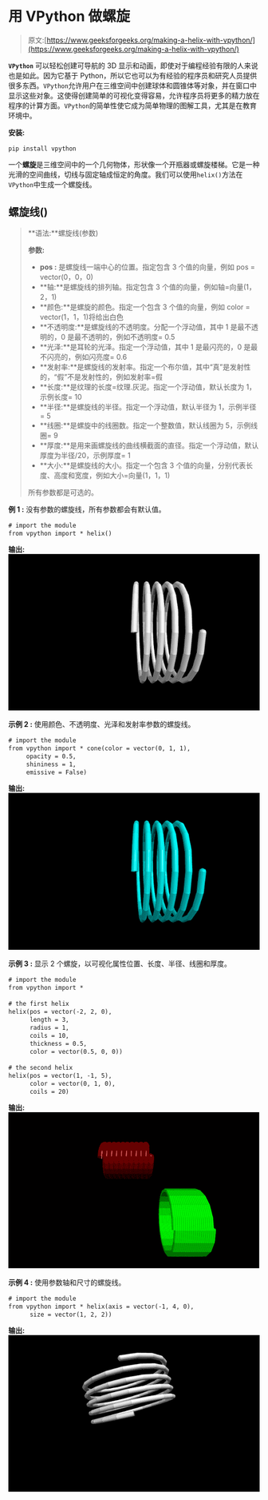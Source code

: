 # 用 VPython 做螺旋

> 原文:[https://www.geeksforgeeks.org/making-a-helix-with-vpython/](https://www.geeksforgeeks.org/making-a-helix-with-vpython/)

**`VPython`** 可以轻松创建可导航的 3D 显示和动画，即使对于编程经验有限的人来说也是如此。因为它基于 Python，所以它也可以为有经验的程序员和研究人员提供很多东西。`VPython`允许用户在三维空间中创建球体和圆锥体等对象，并在窗口中显示这些对象。这使得创建简单的可视化变得容易，允许程序员将更多的精力放在程序的计算方面。`VPython`的简单性使它成为简单物理的图解工具，尤其是在教育环境中。

**安装:**

```
pip install vpython
```

一个**螺旋**是三维空间中的一个几何物体，形状像一个开瓶器或螺旋楼梯。它是一种光滑的空间曲线，切线与固定轴成恒定的角度。我们可以使用`helix()`方法在`VPython`中生成一个螺旋线。

## 螺旋线()

> **语法:**螺旋线(参数)
> 
> **参数:**
> 
> *   **pos :** 是螺旋线一端中心的位置。指定包含 3 个值的向量，例如 pos = vector(0，0，0)
> *   **轴:**是螺旋线的排列轴。指定包含 3 个值的向量，例如轴=向量(1，2，1)
> *   **颜色:**是螺旋的颜色。指定一个包含 3 个值的向量，例如 color = vector(1，1，1)将给出白色
> *   **不透明度:**是螺旋线的不透明度。分配一个浮动值，其中 1 是最不透明的，0 是最不透明的，例如不透明度= 0.5
> *   **光泽:**是耳轮的光泽。指定一个浮动值，其中 1 是最闪亮的，0 是最不闪亮的，例如闪亮度= 0.6
> *   **发射率:**是螺旋线的发射率。指定一个布尔值，其中“真”是发射性的，“假”不是发射性的，例如发射率=假
> *   **长度:**是纹理的长度=纹理.灰泥。指定一个浮动值，默认长度为 1，示例长度= 10
> *   **半径:**是螺旋线的半径。指定一个浮动值，默认半径为 1，示例半径= 5
> *   **线圈:**是螺旋中的线圈数。指定一个整数值，默认线圈为 5，示例线圈= 9
> *   **厚度:**是用来画螺旋线的曲线横截面的直径。指定一个浮动值，默认厚度为半径/20，示例厚度= 1
> *   **大小:**是螺旋线的大小。指定一个包含 3 个值的向量，分别代表长度、高度和宽度，例如大小=向量(1，1，1)
> 
> 所有参数都是可选的。

**例 1 :** 没有参数的螺旋线，所有参数都会有默认值。

```
# import the module
from vpython import * helix()
```

**输出:**
![](img/8990c96feeeeb7b7c9d6c783638a9471.png)

**示例 2 :** 使用颜色、不透明度、光泽和发射率参数的螺旋线。

```
# import the module
from vpython import * cone(color = vector(0, 1, 1), 
     opacity = 0.5, 
     shininess = 1, 
     emissive = False)
```

**输出:**
![](img/0b983343a7b11aaadb001aa2c91c4f3c.png)

**示例 3 :** 显示 2 个螺旋，以可视化属性位置、长度、半径、线圈和厚度。

```
# import the module
from vpython import *

# the first helix
helix(pos = vector(-2, 2, 0),
      length = 3,
      radius = 1,
      coils = 10,
      thickness = 0.5,
      color = vector(0.5, 0, 0))

# the second helix
helix(pos = vector(1, -1, 5), 
      color = vector(0, 1, 0),
      coils = 20)
```

**输出:**
![](img/21ed0650760f128785709e433bb03cb4.png)

**示例 4 :** 使用参数轴和尺寸的螺旋线。

```
# import the module
from vpython import * helix(axis = vector(-1, 4, 0),
      size = vector(1, 2, 2))
```

**输出:**
![](img/42fffa921d7195c4295ea63d53c034fd.png)